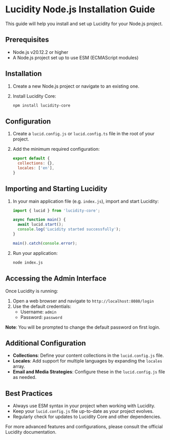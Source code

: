 # Lucidity Node.js Installation Guide

This guide will help you install and set up Lucidity for your Node.js project.

## Prerequisites

- Node.js v20.12.2 or higher
- A Node.js project set up to use ESM (ECMAScript modules)

## Installation

1. Create a new Node.js project or navigate to an existing one.

2. Install Lucidity Core:

   ```bash
   npm install lucidity-core
   ```

## Configuration

1. Create a `lucid.config.js` or `lucid.config.ts` file in the root of your project.

2. Add the minimum required configuration:

   ```javascript
   export default {
     collections: {},
     locales: ['en'],
   }
   ```

## Importing and Starting Lucidity

1. In your main application file (e.g. `index.js`), import and start Lucidity:

   ```javascript
   import { lucid } from 'lucidity-core';

   async function main() {
     await lucid.start();
     console.log('Lucidity started successfully');
   }

   main().catch(console.error);
   ```

2. Run your application:

   ```bash
   node index.js
   ```

## Accessing the Admin Interface

Once Lucidity is running:

1. Open a web browser and navigate to `http://localhost:8080/login`
2. Use the default credentials:
   - Username: `admin`
   - Password: `password`

**Note**: You will be prompted to change the default password on first login.

## Additional Configuration

- **Collections**: Define your content collections in the `lucid.config.js` file.
- **Locales**: Add support for multiple languages by expanding the `locales` array.
- **Email and Media Strategies**: Configure these in the `lucid.config.js` file as needed.

## Best Practices

- Always use ESM syntax in your project when working with Lucidity.
- Keep your `lucid.config.js` file up-to-date as your project evolves.
- Regularly check for updates to Lucidity Core and other dependencies.

For more advanced features and configurations, please consult the official Lucidity documentation.
```

